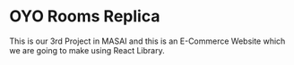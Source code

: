 # OYO Rooms Replica
This is our 3rd Project in MASAI and this is an E-Commerce Website which we are going to make using React Library.

